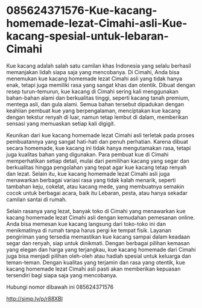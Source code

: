 # 085624371576-Kue-kacang-homemade-lezat-Cimahi-asli-Kue-kacang-spesial-untuk-lebaran-Cimahi

Kue kacang adalah salah satu camilan khas Indonesia yang selalu berhasil memanjakan lidah siapa saja yang mencobanya. Di Cimahi, Anda bisa menemukan kue kacang homemade lezat Cimahi asli yang tidak hanya enak, tetapi juga memiliki rasa yang sangat khas dan otentik. Dibuat dengan resep turun-temurun, kue kacang di Cimahi sering kali menggunakan bahan-bahan alami dan berkualitas tinggi, seperti kacang tanah premium, mentega asli, dan gula alami. Semua bahan tersebut dipadukan dengan keahlian pembuat kue yang berpengalaman, menciptakan kue kacang dengan tekstur renyah di luar, namun tetap lembut di dalam, memberikan sensasi yang memuaskan setiap kali digigit.

Keunikan dari kue kacang homemade lezat Cimahi asli terletak pada proses pembuatannya yang sangat hati-hati dan penuh perhatian. Karena dibuat secara homemade, kue kacang ini tidak hanya mengutamakan rasa, tetapi juga kualitas bahan yang digunakan. Para pembuat kue di Cimahi memperhatikan setiap detail, mulai dari pemilihan kacang yang segar dan berkualitas hingga pengolahan yang tepat agar kue kacang tetap renyah dan lezat. Selain itu, kue kacang homemade lezat Cimahi asli juga menawarkan berbagai variasi rasa yang tidak kalah menarik, seperti tambahan keju, cokelat, atau kacang mede, yang membuatnya semakin cocok untuk berbagai acara, baik itu Lebaran, pesta, atau hanya sekadar camilan santai di rumah.

Selain rasanya yang lezat, banyak toko di Cimahi yang menawarkan kue kacang homemade lezat Cimahi asli dengan kemudahan pemesanan online. Anda bisa memesan kue kacang langsung dari toko-toko ini dan menikmatinya di rumah tanpa harus pergi ke tempat fisik. Layanan pengiriman yang tersedia memastikan kue kacang sampai dalam keadaan segar dan renyah, siap untuk dinikmati. Dengan berbagai pilihan kemasan yang elegan dan harga yang terjangkau, kue kacang homemade dari Cimahi juga bisa menjadi pilihan oleh-oleh atau hadiah spesial untuk keluarga dan teman-teman. Dengan kualitas yang terjamin dan rasa yang otentik, kue kacang homemade lezat Cimahi asli pasti akan memberikan kepuasan tersendiri bagi siapa saja yang mencobanya.

Hubungi nomor dibawah ini
085624371576

http://simp.ly/p/r88XBl
